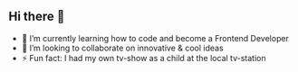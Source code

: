 ## Hi there 👋

- 🌱 I’m currently learning how to code and become a Frontend Developer
- 👯 I’m looking to collaborate on innovative & cool ideas 
- ⚡ Fun fact: I had my own tv-show as a child at the local tv-station
